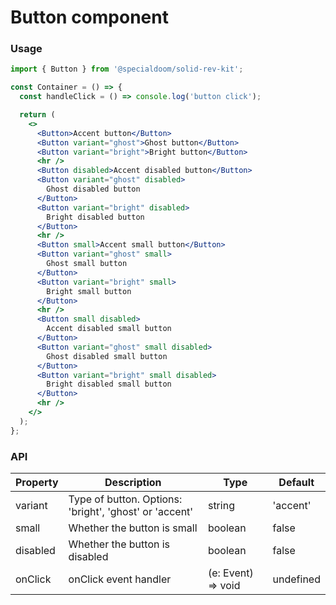 # Button component

### Usage

```jsx
import { Button } from '@specialdoom/solid-rev-kit';

const Container = () => {
  const handleClick = () => console.log('button click');

  return (
    <>
      <Button>Accent button</Button>
      <Button variant="ghost">Ghost button</Button>
      <Button variant="bright">Bright button</Button>
      <hr />
      <Button disabled>Accent disabled button</Button>
      <Button variant="ghost" disabled>
        Ghost disabled button
      </Button>
      <Button variant="bright" disabled>
        Bright disabled button
      </Button>
      <hr />
      <Button small>Accent small button</Button>
      <Button variant="ghost" small>
        Ghost small button
      </Button>
      <Button variant="bright" small>
        Bright small button
      </Button>
      <hr />
      <Button small disabled>
        Accent disabled small button
      </Button>
      <Button variant="ghost" small disabled>
        Ghost disabled small button
      </Button>
      <Button variant="bright" small disabled>
        Bright disabled small button
      </Button>
      <hr />
    </>
  );
};
```

### API

| Property | Description                                            | Type               | Default   |
| -------- | ------------------------------------------------------ | ------------------ | --------- |
| variant  | Type of button. Options: 'bright', 'ghost' or 'accent' | string             | 'accent'  |
| small    | Whether the button is small                            | boolean            | false     |
| disabled | Whether the button is disabled                         | boolean            | false     |
| onClick  | onClick event handler                                  | (e: Event) => void | undefined |
